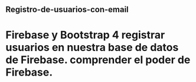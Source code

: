 ## Registro-de-usuarios-con-email

# Firebase y Bootstrap 4  registrar usuarios en nuestra base de datos de Firebase. comprender el poder de Firebase.
